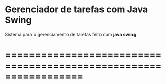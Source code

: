 # Gerenciador de tarefas com Java Swing

Sistema para o gerenciamento de tarefas feito com <b>java swing</b>

# =================================================================
